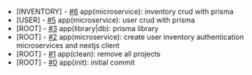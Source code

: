 <!--
Changelog Format
- [microservice name] [#issue number](link to issue) {issue title}

NOTE: all lowercase and no ending punctuation marks
-->

- [INVENTORY] - [#6](https://github.com/cyril-deguzman/orca-labs-dashboard/issues/6) app(microservice): inventory crud with prisma
- [USER] - [#5](https://github.com/cyril-deguzman/orca-labs-dashboard/issues/5) app(microservice): user crud with prisma
- [ROOT] - [#3](https://github.com/cyril-deguzman/orca-labs-dashboard/issues/3) app(library|db): prisma library
- [ROOT] - [#2](https://github.com/cyril-deguzman/orca-labs-dashboard/issues/2) app(microservice): create user inventory authentication microservices and nextjs client
- [ROOT] - [#1](https://github.com/cyril-deguzman/orca-labs-dashboard/issues/1) app(clean): remove all projects
- [ROOT] - [#0](https://github.com/cyril-deguzman) app(init): initial commit

